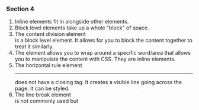### Section 4
1. Inline elements fit in alongside other elements.
2. Block level elements take up a whole "block" of space. 
3. The content division element <div> is a block level element. It allows for you to block the content together to treat it similarly. 
4. The <span> element allows you to wrap around a specific word/area that allows you to manipulate the content with CSS. They are inline elements. 
5. The horizontal rule element <hr> does not have a closing tag. It creates a visible line going across the page. It can be styled. 
6. The line break element <br> is not commonly used but